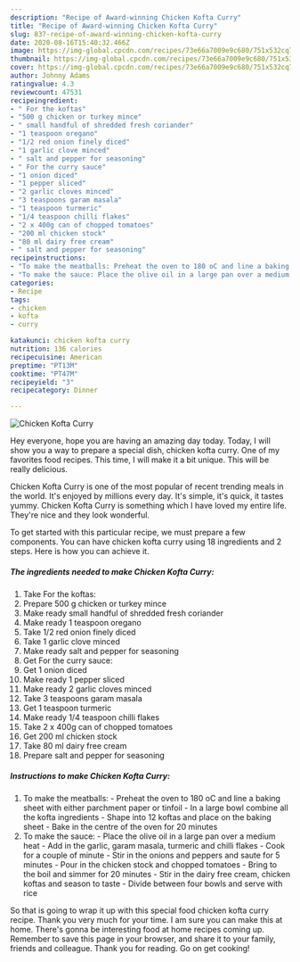 ```yaml
---
description: "Recipe of Award-winning Chicken Kofta Curry"
title: "Recipe of Award-winning Chicken Kofta Curry"
slug: 837-recipe-of-award-winning-chicken-kofta-curry
date: 2020-08-16T15:40:32.466Z
image: https://img-global.cpcdn.com/recipes/73e66a7009e9c680/751x532cq70/chicken-kofta-curry-recipe-main-photo.jpg
thumbnail: https://img-global.cpcdn.com/recipes/73e66a7009e9c680/751x532cq70/chicken-kofta-curry-recipe-main-photo.jpg
cover: https://img-global.cpcdn.com/recipes/73e66a7009e9c680/751x532cq70/chicken-kofta-curry-recipe-main-photo.jpg
author: Johnny Adams
ratingvalue: 4.3
reviewcount: 47531
recipeingredient:
- " For the koftas"
- "500 g chicken or turkey mince"
- " small handful of shredded fresh coriander"
- "1 teaspoon oregano"
- "1/2 red onion finely diced"
- "1 garlic clove minced"
- " salt and pepper for seasoning"
- " For the curry sauce"
- "1 onion diced"
- "1 pepper sliced"
- "2 garlic cloves minced"
- "3 teaspoons garam masala"
- "1 teaspoon turmeric"
- "1/4 teaspoon chilli flakes"
- "2 x 400g can of chopped tomatoes"
- "200 ml chicken stock"
- "80 ml dairy free cream"
- " salt and pepper for seasoning"
recipeinstructions:
- "To make the meatballs: Preheat the oven to 180 oC and line a baking sheet with either parchment paper or tinfoil In a large bowl combine all the kofta ingredients Shape into 12 koftas and place on the baking sheet Bake in the centre of the oven for 20 minutes"
- "To make the sauce: Place the olive oil in a large pan over a medium heat Add in the garlic, garam masala, turmeric and chilli flakes Cook for a couple of minute Stir in the onions and peppers and saute for 5 minutes Pour in the chicken stock and chopped tomatoes Bring to the boil and simmer for 20 minutes Stir in the dairy free cream, chicken koftas and season to taste Divide between four bowls and serve with rice"
categories:
- Recipe
tags:
- chicken
- kofta
- curry

katakunci: chicken kofta curry 
nutrition: 136 calories
recipecuisine: American
preptime: "PT13M"
cooktime: "PT47M"
recipeyield: "3"
recipecategory: Dinner

---
```



![Chicken Kofta Curry](https://img-global.cpcdn.com/recipes/73e66a7009e9c680/751x532cq70/chicken-kofta-curry-recipe-main-photo.jpg)

Hey everyone, hope you are having an amazing day today. Today, I will show you a way to prepare a special dish, chicken kofta curry. One of my favorites food recipes. This time, I will make it a bit unique. This will be really delicious.

Chicken Kofta Curry is one of the most popular of recent trending meals in the world. It's enjoyed by millions every day. It's simple, it's quick, it tastes yummy. Chicken Kofta Curry is something which I have loved my entire life. They're nice and they look wonderful.




To get started with this particular recipe, we must prepare a few components. You can have chicken kofta curry using 18 ingredients and 2 steps. Here is how you can achieve it.

<!--inarticleads1-->

##### The ingredients needed to make Chicken Kofta Curry:

1. Take  For the koftas:
1. Prepare 500 g chicken or turkey mince
1. Make ready  small handful of shredded fresh coriander
1. Make ready 1 teaspoon oregano
1. Take 1/2 red onion finely diced
1. Take 1 garlic clove minced
1. Make ready  salt and pepper for seasoning
1. Get  For the curry sauce:
1. Get 1 onion diced
1. Make ready 1 pepper sliced
1. Make ready 2 garlic cloves minced
1. Take 3 teaspoons garam masala
1. Get 1 teaspoon turmeric
1. Make ready 1/4 teaspoon chilli flakes
1. Take 2 x 400g can of chopped tomatoes
1. Get 200 ml chicken stock
1. Take 80 ml dairy free cream
1. Prepare  salt and pepper for seasoning




<!--inarticleads2-->

##### Instructions to make Chicken Kofta Curry:

1. To make the meatballs: - Preheat the oven to 180 oC and line a baking sheet with either parchment paper or tinfoil - In a large bowl combine all the kofta ingredients - Shape into 12 koftas and place on the baking sheet - Bake in the centre of the oven for 20 minutes
1. To make the sauce: - Place the olive oil in a large pan over a medium heat - Add in the garlic, garam masala, turmeric and chilli flakes - Cook for a couple of minute - Stir in the onions and peppers and saute for 5 minutes - Pour in the chicken stock and chopped tomatoes - Bring to the boil and simmer for 20 minutes - Stir in the dairy free cream, chicken koftas and season to taste - Divide between four bowls and serve with rice




So that is going to wrap it up with this special food chicken kofta curry recipe. Thank you very much for your time. I am sure you can make this at home. There's gonna be interesting food at home recipes coming up. Remember to save this page in your browser, and share it to your family, friends and colleague. Thank you for reading. Go on get cooking!
